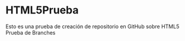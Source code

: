 # HTML5Prueba
Esto es una prueba de creación de repositorio en GitHub sobre HTML5
<br />
Prueba de Branches
<br />
